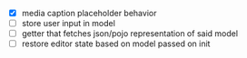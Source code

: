 - [x] media caption placeholder behavior
- [ ] store user input in model
- [ ] getter that fetches json/pojo representation of said model
- [ ] restore editor state based on model passed on init
